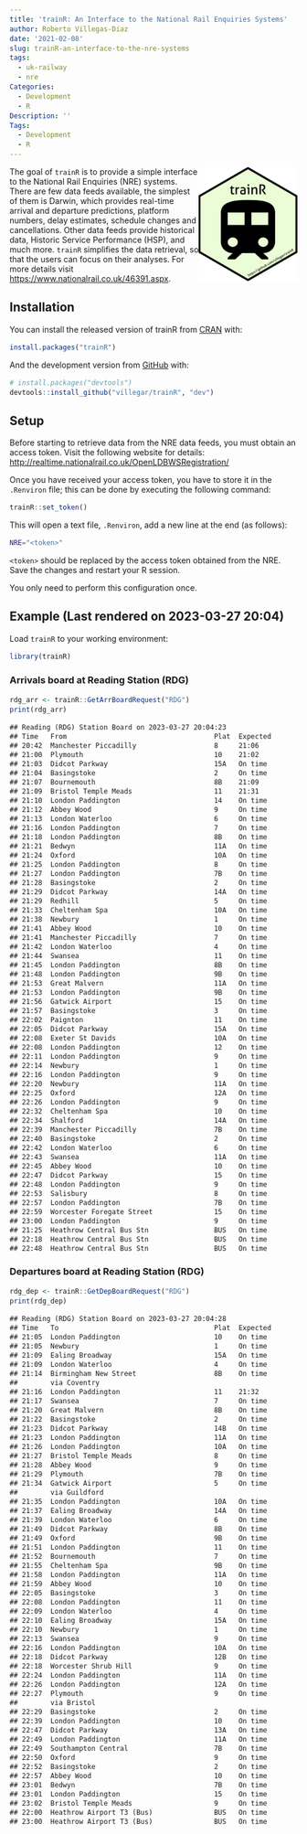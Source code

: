 ```yaml
---
title: 'trainR: An Interface to the National Rail Enquiries Systems'
author: Roberto Villegas-Diaz
date: '2021-02-08'
slug: trainR-an-interface-to-the-nre-systems
tags:
  - uk-railway
  - nre
Categories:
  - Development
  - R
Description: ''
Tags:
  - Development
  - R
---
```


<img src="https://raw.githubusercontent.com/villegar/trainR/main/inst/images/logo.png" alt="logo" align="right" height=200px/>

The goal of `trainR` is to provide a simple interface to the 
National Rail Enquiries (NRE) systems. There are few data feeds 
available, the simplest of them is Darwin, which provides real-time 
arrival and departure predictions, platform numbers, delay estimates, 
schedule changes and cancellations. Other data feeds provide historical 
data, Historic Service Performance (HSP), and much more. `trainR` 
simplifies the data retrieval, so that the users can focus on their 
analyses. For more details visit 
https://www.nationalrail.co.uk/46391.aspx.

## Installation

You can install the released version of trainR from [CRAN](https://CRAN.R-project.org) with:

``` r
install.packages("trainR")
```

And the development version from [GitHub](https://github.com/) with:

``` r
# install.packages("devtools")
devtools::install_github("villegar/trainR", "dev")
```

## Setup
Before starting to retrieve data from the NRE data feeds, you must obtain an access token. 
Visit the following website for details: http://realtime.nationalrail.co.uk/OpenLDBWSRegistration/

Once you have received your access token, you have to store it in the `.Renviron` file; this can be 
done by executing the following command:


```r
trainR::set_token()
```

This will open a text file, `.Renviron`, add a new line at the end (as follows):

```bash
NRE="<token>"
```

`<token>` should be replaced by the access token obtained from the NRE. Save the changes and restart 
your R session.

You only need to perform this configuration once.

## Example (Last rendered on 2023-03-27 20:04)

Load `trainR` to your working environment:

```r
library(trainR)
```

### Arrivals board at Reading Station (RDG)


```r
rdg_arr <- trainR::GetArrBoardRequest("RDG")
print(rdg_arr)
```

```
## Reading (RDG) Station Board on 2023-03-27 20:04:23
## Time   From                                    Plat  Expected
## 20:42  Manchester Piccadilly                   8     21:06
## 21:00  Plymouth                                10    21:02
## 21:03  Didcot Parkway                          15A   On time
## 21:04  Basingstoke                             2     On time
## 21:07  Bournemouth                             8B    21:09
## 21:09  Bristol Temple Meads                    11    21:31
## 21:10  London Paddington                       14    On time
## 21:12  Abbey Wood                              9     On time
## 21:13  London Waterloo                         6     On time
## 21:16  London Paddington                       7     On time
## 21:18  London Paddington                       8B    On time
## 21:21  Bedwyn                                  11A   On time
## 21:24  Oxford                                  10A   On time
## 21:25  London Paddington                       8     On time
## 21:27  London Paddington                       7B    On time
## 21:28  Basingstoke                             2     On time
## 21:29  Didcot Parkway                          14A   On time
## 21:29  Redhill                                 5     On time
## 21:33  Cheltenham Spa                          10A   On time
## 21:38  Newbury                                 1     On time
## 21:41  Abbey Wood                              10    On time
## 21:41  Manchester Piccadilly                   7     On time
## 21:42  London Waterloo                         4     On time
## 21:44  Swansea                                 11    On time
## 21:45  London Paddington                       8B    On time
## 21:48  London Paddington                       9B    On time
## 21:53  Great Malvern                           11A   On time
## 21:53  London Paddington                       9B    On time
## 21:56  Gatwick Airport                         15    On time
## 21:57  Basingstoke                             3     On time
## 22:02  Paignton                                11    On time
## 22:05  Didcot Parkway                          15A   On time
## 22:08  Exeter St Davids                        10A   On time
## 22:08  London Paddington                       12    On time
## 22:11  London Paddington                       9     On time
## 22:14  Newbury                                 1     On time
## 22:16  London Paddington                       9     On time
## 22:20  Newbury                                 11A   On time
## 22:25  Oxford                                  12A   On time
## 22:26  London Paddington                       9     On time
## 22:32  Cheltenham Spa                          10    On time
## 22:34  Shalford                                14A   On time
## 22:39  Manchester Piccadilly                   7B    On time
## 22:40  Basingstoke                             2     On time
## 22:42  London Waterloo                         6     On time
## 22:43  Swansea                                 11A   On time
## 22:45  Abbey Wood                              10    On time
## 22:47  Didcot Parkway                          15    On time
## 22:48  London Paddington                       9     On time
## 22:53  Salisbury                               8     On time
## 22:57  London Paddington                       7B    On time
## 22:59  Worcester Foregate Street               15    On time
## 23:00  London Paddington                       9     On time
## 21:25  Heathrow Central Bus Stn                BUS   On time
## 22:18  Heathrow Central Bus Stn                BUS   On time
## 22:48  Heathrow Central Bus Stn                BUS   On time
```

### Departures board at Reading Station (RDG)


```r
rdg_dep <- trainR::GetDepBoardRequest("RDG")
print(rdg_dep)
```

```
## Reading (RDG) Station Board on 2023-03-27 20:04:28
## Time   To                                      Plat  Expected
## 21:05  London Paddington                       10    On time
## 21:05  Newbury                                 1     On time
## 21:09  Ealing Broadway                         15A   On time
## 21:09  London Waterloo                         4     On time
## 21:14  Birmingham New Street                   8B    On time
##        via Coventry                            
## 21:16  London Paddington                       11    21:32
## 21:17  Swansea                                 7     On time
## 21:20  Great Malvern                           8B    On time
## 21:22  Basingstoke                             2     On time
## 21:23  Didcot Parkway                          14B   On time
## 21:23  London Paddington                       11A   On time
## 21:26  London Paddington                       10A   On time
## 21:27  Bristol Temple Meads                    8     On time
## 21:28  Abbey Wood                              9     On time
## 21:29  Plymouth                                7B    On time
## 21:34  Gatwick Airport                         5     On time
##        via Guildford                           
## 21:35  London Paddington                       10A   On time
## 21:37  Ealing Broadway                         14A   On time
## 21:39  London Waterloo                         6     On time
## 21:49  Didcot Parkway                          8B    On time
## 21:49  Oxford                                  9B    On time
## 21:51  London Paddington                       11    On time
## 21:52  Bournemouth                             7     On time
## 21:55  Cheltenham Spa                          9B    On time
## 21:58  London Paddington                       11A   On time
## 21:59  Abbey Wood                              10    On time
## 22:05  Basingstoke                             3     On time
## 22:08  London Paddington                       11    On time
## 22:09  London Waterloo                         4     On time
## 22:10  Ealing Broadway                         15A   On time
## 22:10  Newbury                                 1     On time
## 22:13  Swansea                                 9     On time
## 22:16  London Paddington                       10A   On time
## 22:18  Didcot Parkway                          12B   On time
## 22:18  Worcester Shrub Hill                    9     On time
## 22:24  London Paddington                       11A   On time
## 22:26  London Paddington                       12A   On time
## 22:27  Plymouth                                9     On time
##        via Bristol                             
## 22:29  Basingstoke                             2     On time
## 22:39  London Paddington                       10    On time
## 22:47  Didcot Parkway                          13A   On time
## 22:49  London Paddington                       11A   On time
## 22:49  Southampton Central                     7B    On time
## 22:50  Oxford                                  9     On time
## 22:52  Basingstoke                             2     On time
## 22:57  Abbey Wood                              10    On time
## 23:01  Bedwyn                                  7B    On time
## 23:01  London Paddington                       15    On time
## 23:02  Bristol Temple Meads                    9     On time
## 22:00  Heathrow Airport T3 (Bus)               BUS   On time
## 23:00  Heathrow Airport T3 (Bus)               BUS   On time
```
